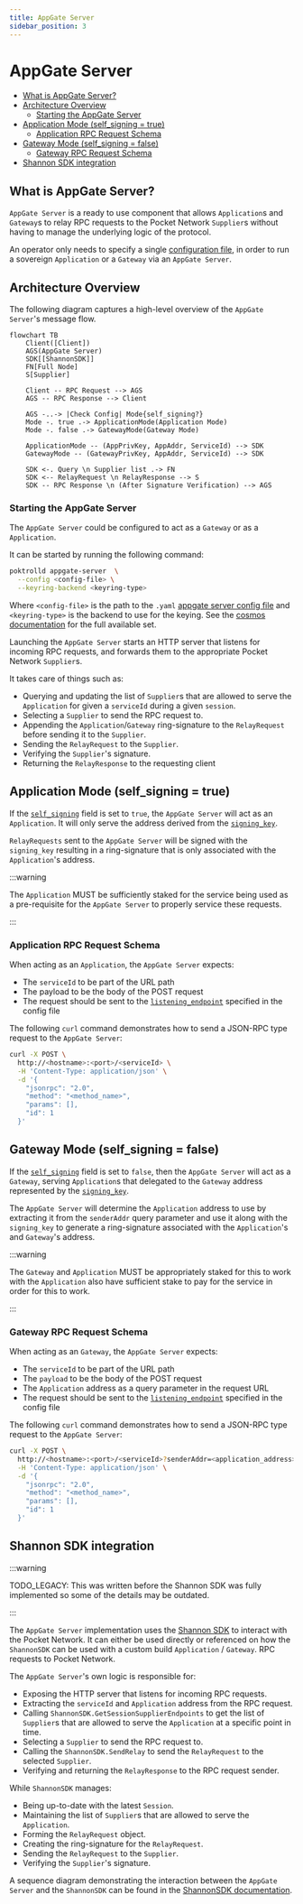 ```yaml
---
title: AppGate Server
sidebar_position: 3
---
```


# AppGate Server <!-- omit in toc -->

- [What is AppGate Server?](#what-is-appgate-server)
- [Architecture Overview](#architecture-overview)
  - [Starting the AppGate Server](#starting-the-appgate-server)
- [Application Mode (self_signing = true)](#application-mode-self_signing--true)
  - [Application RPC Request Schema](#application-rpc-request-schema)
- [Gateway Mode (self_signing = false)](#gateway-mode-self_signing--false)
  - [Gateway RPC Request Schema](#gateway-rpc-request-schema)
- [Shannon SDK integration](#shannon-sdk-integration)

## What is AppGate Server?

`AppGate Server` is a ready to use component that allows `Application`s and
`Gateway`s to relay RPC requests to the Pocket Network `Supplier`s without having
to manage the underlying logic of the protocol.

An operator only needs to specify a single [configuration file](../../operate/configs/appgate_server_config.md),
in order to run a sovereign `Application` or a `Gateway` via an `AppGate Server`.

## Architecture Overview

The following diagram captures a high-level overview of the `AppGate Server`'s message flow.

```mermaid
flowchart TB
    Client([Client])
    AGS(AppGate Server)
    SDK[[ShannonSDK]]
    FN[Full Node]
    S[Supplier]

    Client -- RPC Request --> AGS
    AGS -- RPC Response --> Client

    AGS -..-> |Check Config| Mode{self_signing?}
    Mode -. true .-> ApplicationMode(Application Mode)
    Mode -. false .-> GatewayMode(Gateway Mode)

    ApplicationMode -- (AppPrivKey, AppAddr, ServiceId) --> SDK
    GatewayMode -- (GatewayPrivKey, AppAddr, ServiceId) --> SDK

    SDK <-. Query \n Supplier list .-> FN
    SDK <-- RelayRequest \n RelayResponse --> S
    SDK -- RPC Response \n (After Signature Verification) --> AGS
```

### Starting the AppGate Server

The `AppGate Server` could be configured to act as a `Gateway` or as a `Application`.

It can be started by running the following command:

```bash
poktrolld appgate-server  \
  --config <config-file> \
  --keyring-backend <keyring-type>
```

Where `<config-file>` is the path to the `.yaml` [appgate server config file](../../operate/configs/appgate_server_config.md)
and `<keyring-type>` is the backend to use for the keying. See the [cosmos documentation](https://docs.cosmos.network/v0.46/run-node/keyring.html)
for the full available set.

Launching the `AppGate Server` starts an HTTP server that listens for incoming
RPC requests, and forwards them to the appropriate Pocket Network `Supplier`s.

It takes care of things such as:

- Querying and updating the list of `Supplier`s that are allowed to serve the
  `Application` for given a `serviceId` during a given `session`.
- Selecting a `Supplier` to send the RPC request to.
- Appending the `Application`/`Gateway` ring-signature to the `RelayRequest`
  before sending it to the `Supplier`.
- Sending the `RelayRequest` to the `Supplier`.
- Verifying the `Supplier`'s signature.
- Returning the `RelayResponse` to the requesting client

## Application Mode (self_signing = true)

If the [`self_signing`](../../operate/configs/appgate_server_config.md#self_signing) field is
set to `true`, the `AppGate Server` will act as an `Application`. It will
only serve the address derived from the [`signing_key`](../../operate/configs/appgate_server_config.md#signing_key).

`RelayRequests` sent to the `AppGate Server` will be signed with the `signing_key`
resulting in a ring-signature that is only associated with the `Application`'s address.

:::warning

The `Application` MUST be sufficiently staked for the service being used as a
pre-requisite for the `AppGate Server` to properly service these requests.

:::

### Application RPC Request Schema

When acting as an `Application`, the `AppGate Server` expects:

- The `serviceId` to be part of the URL path
- The payload to be the body of the POST request
- The request should be sent to the [`listening_endpoint`](../../operate/configs/appgate_server_config.md#listening_endpoint) specified in the config file

The following `curl` command demonstrates how to send a JSON-RPC type request
to the `AppGate Server`:

```bash
curl -X POST \
  http://<hostname>:<port>/<serviceId> \
  -H 'Content-Type: application/json' \
  -d '{
    "jsonrpc": "2.0",
    "method": "<method_name>",
    "params": [],
    "id": 1
  }'
```

## Gateway Mode (self_signing = false)

If the [`self_signing`](../../operate/configs/appgate_server_config.md#self_signing) field
is set to `false`, then the `AppGate Server` will act as a `Gateway`, serving
`Application`s that delegated to the `Gateway` address represented by the
[`signing_key`](../../operate/configs/appgate_server_config.md#signing_key).

The `AppGate Server` will determine the `Application` address to use by extracting
it from the `senderAddr` query parameter and use it along with the `signing_key` to
generate a ring-signature associated with the `Application`'s and `Gateway`'s address.

:::warning

The `Gateway` and `Application` MUST be appropriately staked for this to work
with the `Application` also have sufficient stake to pay for the service in
order for this to work.

:::

### Gateway RPC Request Schema

When acting as an `Gateway`, the `AppGate Server` expects:

- The `serviceId` to be part of the URL path
- The `payload` to be the body of the POST request
- The `Application` address as a query parameter in the request URL
- The request should be sent to the [`listening_endpoint`](../../operate/configs/appgate_server_config.md#listening_endpoint) specified in the config file

The following `curl` command demonstrates how to send a JSON-RPC type request
to the `AppGate Server`:

```bash
curl -X POST \
  http://<hostname>:<port>/<serviceId>?senderAddr=<application_address> \
  -H 'Content-Type: application/json' \
  -d '{
    "jsonrpc": "2.0",
    "method": "<method_name>",
    "params": [],
    "id": 1
  }'
```

## Shannon SDK integration

:::warning

TODO_LEGACY: This was written before the Shannon SDK was fully implemented so
some of the details may be outdated.

:::

The `AppGate Server` implementation uses the [Shannon SDK](https://github.com/pokt-network/shannon-sdk) to
interact with the Pocket Network. It can either be used directly or referenced on how
the `ShannonSDK` can be used with a custom build `Application` / `Gateway`.
RPC requests to Pocket Network.

The `AppGate Server`'s own logic is responsible for:

- Exposing the HTTP server that listens for incoming RPC requests.
- Extracting the `serviceId` and `Application` address from the RPC request.
- Calling `ShannonSDK.GetSessionSupplierEndpoints` to get the list of `Supplier`s
  that are allowed to serve the `Application` at a specific point in time.
- Selecting a `Supplier` to send the RPC request to.
- Calling the `ShannonSDK.SendRelay` to send the `RelayRequest` to the selected
  `Supplier`.
- Verifying and returning the `RelayResponse` to the RPC request sender.

While `ShannonSDK` manages:

- Being up-to-date with the latest `Session`.
- Maintaining the list of `Supplier`s that are allowed to serve the `Application`.
- Forming the `RelayRequest` object.
- Creating the ring-signature for the `RelayRequest`.
- Sending the `RelayRequest` to the `Supplier`.
- Verifying the `Supplier`'s signature.

A sequence diagram demonstrating the interaction between the `AppGate Server` and
the `ShannonSDK` can be found in the [ShannonSDK documentation](https://github.com/pokt-network/shannon-sdk).
